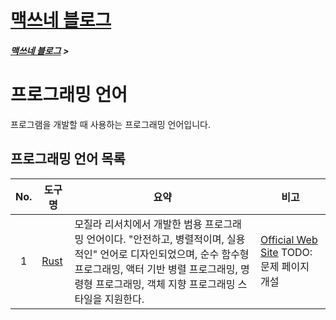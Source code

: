 <link rel="stylesheet" type="text/css" href="/css/style-header.css">
<link href="https://cdn.jsdelivr.net/npm/bootstrap@5.3.0-alpha1/dist/css/bootstrap.min.css" rel="stylesheet" integrity="sha384-GLhlTQ8iRABdZLl6O3oVMWSktQOp6b7In1Zl3/Jr59b6EGGoI1aFkw7cmDA6j6gD" crossorigin="anonymous">

<div class="sticky-top bg-white pt-1 pb-2">
<h1><a href="/">맥쓰네 블로그</a></h1>
<h5> 
<a href="/">맥쓰네 블로그</a>
>
</h5>
</div>

# 프로그래밍 언어
프로그램을 개발할 때 사용하는 프로그래밍 언어입니다.

## 프로그래밍 언어 목록

| No. | 도구 명 | 요약 | 비고 |
| :---: | --- | --- | --- |
| 1 | [Rust](./rust/ "https://max-jayee.github.io/programming_language/rust") | 모질라 리서치에서 개발한 범용 프로그래밍 언어이다. "안전하고, 병렬적이며, 실용적인" 언어로 디자인되었으며, 순수 함수형 프로그래밍, 액터 기반 병렬 프로그래밍, 명령형 프로그래밍, 객체 지향 프로그래밍 스타일을 지원한다. | [Official Web Site](https://www.rust-lang.org/ "https://www.rust-lang.org/") TODO: 문제 페이지 개설|

<!-- TODO: c -->
<!-- TODO: c++ -->
<!-- TODO: java -->
<!-- TODO: python -->